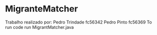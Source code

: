# MigranteMatcher

Trabalho realizado por:
Pedro Trindade fc56342
Pedro Pinto fc56369
To run code run MigrantMatcher.java
